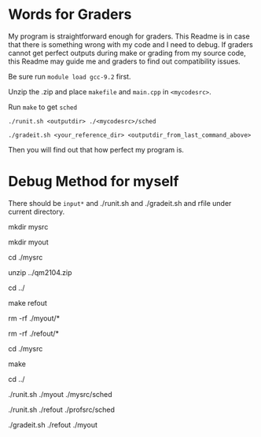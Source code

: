 
# Words for Graders

My program is straightforward enough for graders. This Readme is in case that there is something wrong with my code and I need to debug. If graders cannot get perfect outputs during make or grading from my source code, this Readme may guide me and graders to find out compatibility issues.

Be sure run `module load gcc-9.2` first.

Unzip the .zip and place `makefile` and `main.cpp` in `<mycodesrc>`.

Run `make` to get `sched`

`./runit.sh <outputdir> ./<mycodesrc>/sched`

`./gradeit.sh <your_reference_dir> <outputdir_from_last_command_above>`

Then you will find out that how perfect my program is.



# Debug Method for myself

There should be `input*` and ./runit.sh and ./gradeit.sh and rfile under current directory.

mkdir mysrc

mkdir myout

cd ./mysrc

unzip ../qm2104.zip

cd ../

make refout





rm -rf ./myout/*

rm -rf ./refout/*

cd ./mysrc

make

cd ../

./runit.sh ./myout ./mysrc/sched

./runit.sh ./refout ./profsrc/sched

./gradeit.sh ./refout ./myout
